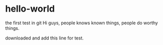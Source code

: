 # hello-world
the first test in git
Hi guys,
people knows known things, people do worthy things.

downloaded and add this line for test.
